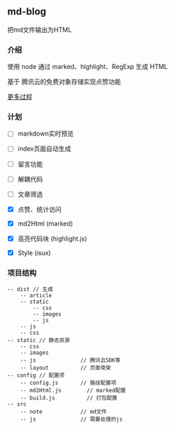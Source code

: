 ## md-blog
把md文件输出为HTML

### 介绍

使用 node 通过 marked、highlight、RegExp 生成 HTML

基于 腾讯云的免费对象存储实现点赞功能

[更多过程](https://zhangyuhan2016.github.io/article/new-blog.html)

### 计划
- [ ] markdown实时预览
- [ ] index页面自动生成
- [ ] 留言功能
- [ ] 解耦代码
- [ ] 文章筛选
- [x] 点赞、统计访问
- [x] md2Html (marked)
- [x] 高亮代码块 (highlight.js)
- [x] Style (isux)


### 项目结构
```
-- dist // 生成
    -- article
    -- static
        -- css
        -- images
        -- js
    -- js
    -- css
-- static // 静态资源
    -- css
    -- images
    -- js              // 腾讯云SDK等
    -- layout          // 页面骨架
-- config // 配置项
    -- config.js       // 路径配置项
    -- md2Html.js        // marked配置
    -- build.js          // 打包配置
-- src
    -- note            // md文件
    -- js              // 需要处理的js
```


